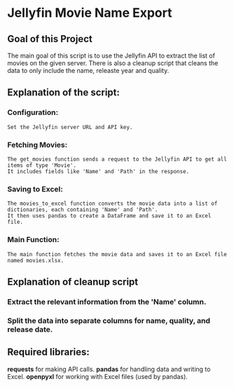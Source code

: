 # Jellyfin Movie Name Export

## Goal of this Project
The main goal of this script is to use the Jellyfin API to extract the list of movies on the given server. There is also a cleanup script that cleans the data to only include the name, releaste year and quality.

## Explanation of the script:

### Configuration:
    Set the Jellyfin server URL and API key.

### Fetching Movies:
    The get_movies function sends a request to the Jellyfin API to get all items of type 'Movie'.
    It includes fields like 'Name' and 'Path' in the response.

### Saving to Excel:
    The movies_to_excel function converts the movie data into a list of dictionaries, each containing 'Name' and 'Path'.
    It then uses pandas to create a DataFrame and save it to an Excel file.

### Main Function:
    The main function fetches the movie data and saves it to an Excel file named movies.xlsx.

## Explanation of cleanup script

### Extract the relevant information from the 'Name' column.

### Split the data into separate columns for name, quality, and release date.


## Required libraries:
**requests** for making API calls.
**pandas** for handling data and writing to Excel.
**openpyxl** for working with Excel files (used by pandas).